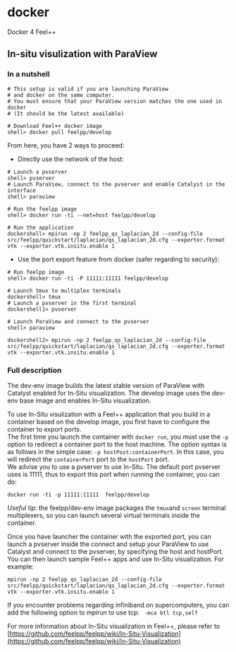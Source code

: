 # docker
Docker 4 Feel++

## In-situ visulization with ParaView

### In a nutshell

```
# This setup is valid if you are launching ParaView 
# and docker on the same computer.
# You must ensure that your ParaView version matches the one used in docker
# (It should be the latest available)

# Download Feel++ docker image
shell> docker pull feelpp/develop
```

From here, you have 2 ways to proceed:   
   
* Directly use the network of the host:

```
# Launch a pvserver
shell> pvserver
# Launch ParaView, connect to the pvserver and enable Catalyst in the interface 
shell> paraview

# Run the feelpp image
shell> docker run -ti --net=host feelpp/develop

# Run the application
dockershell> mpirun -np 2 feelpp_qs_laplacian_2d --config-file src/feelpp/quickstart/laplacian/qs_laplacian_2d.cfg --exporter.format vtk --exporter.vtk.insitu.enable 1
```

* Use the port export feature from docker (safer regarding to security):

```
# Run feelpp image
shell> docker run -ti -P 11111:11111 feelpp/develop

# Launch tmux to multiplex terminals
dockershell> tmux
# Launch a pvserver in the first terminal
dockershell1> pvserver

# Launch ParaView and connect to the pvserver
shell> paraview

dockershell2> mpirun -np 2 feelpp_qs_laplacian_2d --config-file src/feelpp/quickstart/laplacian/qs_laplacian_2d.cfg --exporter.format vtk --exporter.vtk.insitu.enable 1
```

### Full description
The dev-env image builds the latest stable version of ParaView with Catalyst enabled for In-Situ visualization.
The develop image uses the dev-env base image and enables In-Situ visualization.

To use In-Situ visulization with a Feel++ application that you build in a container based on the develop image, you first have to configure the container to export ports.   
The first time you launch the container with `docker run`, you must use the `-p` option to redirect a container port to the host machine. The option syntax is as follows in the simple case: `-p hostPost:containerPort`. In this case, you will redirect the `containerPort` port to the `hostPort` port.   
We advise you to use a pvserver to use In-Situ. The default port pvserver uses is 11111, thus to export this port when running the container, you can do:
```
docker run -ti -p 11111:11111  feelpp/develop
```

*Useful tip*: the feelpp/dev-env image packages the `tmux`and `screen` terminal multiplexers, so you can launch several virtual terminals inside the container.

Once you have launcher the container with the exported port, you can launch a pvserver inside the connect and setup your ParaView to use Catalyst and connect to the pvserver, by specifying the host and hostPort.
You can then launch sample Feel++ apps and use In-Situ visualization. For example:
```
mpirun -np 2 feelpp_qs_laplacian_2d --config-file src/feelpp/quickstart/laplacian/qs_laplacian_2d.cfg --exporter.format vtk --exporter.vtk.insitu.enable 1
```

If you encounter problems regarding infiniband on supercomputers, you can add the following option to mpirun to use tcp: ` -mca btl tcp,self`

For more information about In-Situ visualization in Feel++, please refer to [https://github.com/feelpp/feelpp/wiki/In-Situ-Visualization](https://github.com/feelpp/feelpp/wiki/In-Situ-Visualization)
